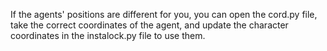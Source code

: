 If the agents' positions are different for you, you can open the cord.py file, take the correct coordinates of the agent, and update the character coordinates in the instalock.py file to use them.
